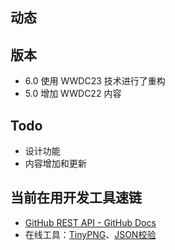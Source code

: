 ## 动态
## 版本

* 6.0 使用 WWDC23 技术进行了重构
* 5.0 增加 WWDC22 内容

## Todo

* 设计功能
* 内容增加和更新

## 当前在用开发工具速链

* [GitHub REST API - GitHub Docs](https://docs.github.com/cn/rest)
* 在线工具：[TinyPNG](https://tinypng.com/)、[JSON校验](http://www.1json.com/json/)

